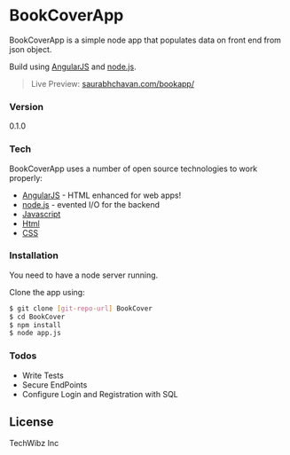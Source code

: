 # BookCoverApp

BookCoverApp is a simple node app that populates data on front end from json object.

Build using [AngularJS] and [node.js].
> Live Preview: [saurabhchavan.com/bookapp/]


### Version
0.1.0

### Tech

BookCoverApp uses a number of open source technologies to work properly:
* [AngularJS] - HTML enhanced for web apps!
* [node.js] - evented I/O for the backend
* [Javascript] 
* [Html]
* [CSS] 

### Installation

You need to have a node server running.

Clone the app using:
```sh
$ git clone [git-repo-url] BookCover
$ cd BookCover
$ npm install
$ node app.js
```
### Todos

 - Write Tests
 - Secure EndPoints
 - Configure Login and Registration with SQL

License
----

TechWibz Inc


[//]: # 
   [node.js]: <http://nodejs.org>
   [AngularJS]: <http://angularjs.org>
   [Javascript]: <https://www.javascript.com>
   [Html]: <http://www.w3schools.com/html/>
   [CSS]: <http://www.w3schools.com/css/>
   [git-repo-url]: <https://github.com/saurabhchavan/BookCover.git>
   [saurabhchavan.com/bookapp/]: <http://saurabhchavan.com/bookapp/>

